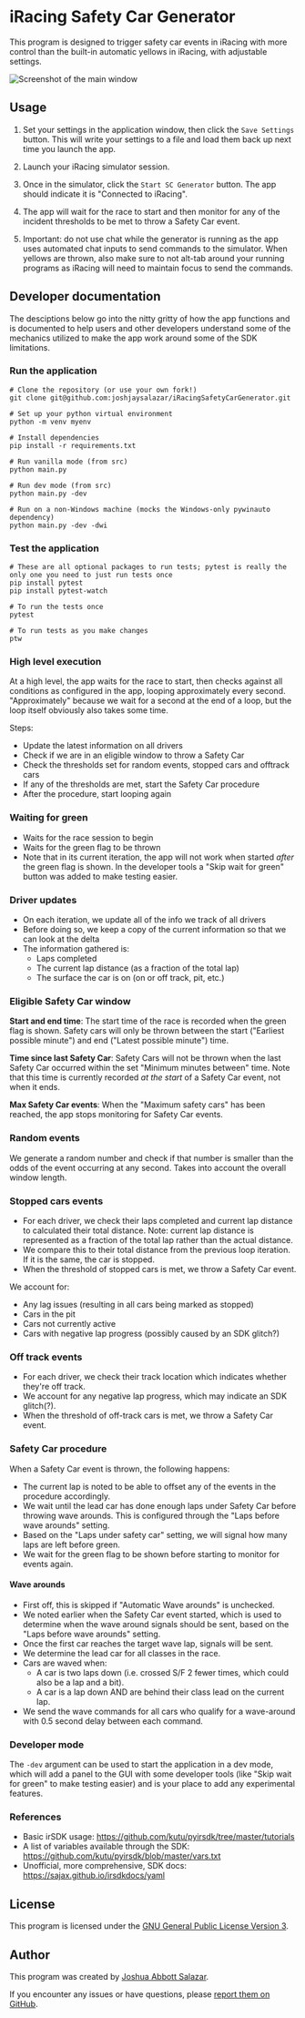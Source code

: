 # iRacing Safety Car Generator

This program is designed to trigger safety car events in iRacing with more control than the built-in automatic yellows in iRacing, with adjustable settings.

![Screenshot of the main window](screenshot.png)

## Usage

1. Set your settings in the application window, then click the `Save Settings` button. This will write your settings to a file and load them back up next time you launch the app.

2. Launch your iRacing simulator session.

3. Once in the simulator, click the `Start SC Generator` button. The app should indicate it is "Connected to iRacing".

4. The app will wait for the race to start and then monitor for any of the incident thresholds to be met to throw a Safety Car event.

5. Important: do not use chat while the generator is running as the app uses automated chat inputs to send commands to the simulator. When yellows are thrown, also make sure to not alt-tab around your running programs as iRacing will need to maintain focus to send the commands.

## Developer documentation

The desciptions below go into the nitty gritty of how the app functions and is documented to help users and other developers understand some of the mechanics utilized to make the app work around some of the SDK limitations.

### Run the application

```
# Clone the repository (or use your own fork!)
git clone git@github.com:joshjaysalazar/iRacingSafetyCarGenerator.git

# Set up your python virtual environment
python -m venv myenv

# Install dependencies
pip install -r requirements.txt

# Run vanilla mode (from src)
python main.py

# Run dev mode (from src)
python main.py -dev

# Run on a non-Windows machine (mocks the Windows-only pywinauto dependency)
python main.py -dev -dwi

```

### Test the application
```
# These are all optional packages to run tests; pytest is really the only one you need to just run tests once
pip install pytest
pip install pytest-watch

# To run the tests once
pytest

# To run tests as you make changes
ptw

```

### High level execution

At a high level, the app waits for the race to start, then checks against all conditions as configured in the app, looping approximately every second. "Approximately" because we wait for a second at the end of a loop, but the loop itself obviously also takes some time.

Steps:
* Update the latest information on all drivers
* Check if we are in an eligible window to throw a Safety Car
* Check the thresholds set for random events, stopped cars and offtrack cars
* If any of the thresholds are met, start the Safety Car procedure
* After the procedure, start looping again

### Waiting for green

* Waits for the race session to begin
* Waits for the green flag to be thrown
* Note that in its current iteration, the app will not work when started _after_ the green flag is shown. In the developer tools a "Skip wait for green" button was added to make testing easier.

### Driver updates

* On each iteration, we update all of the info we track of all drivers
* Before doing so, we keep a copy of the current information so that we can look at the delta
* The information gathered is:
    * Laps completed
    * The current lap distance (as a fraction of the total lap)
    * The surface the car is on (on or off track, pit, etc.)

### Eligible Safety Car window

**Start and end time**: The start time of the race is recorded when the green flag is shown. Safety cars will only be thrown between the start ("Earliest possible minute") and end ("Latest possible minute") time.

**Time since last Safety Car**: Safety Cars will not be thrown when the last Safety Car occurred within the set "Minimum minutes between" time. Note that this time is currently recorded _at the start_ of a Safety Car event, not when it ends.

**Max Safety Car events**: When the "Maximum safety cars" has been reached, the app stops monitoring for Safety Car events.

### Random events

We generate a random number and check if that number is smaller than the odds of the event occurring at any second. Takes into account the overall window length.

### Stopped cars events

* For each driver, we check their laps completed and current lap distance to calculated their total distance. Note: current lap distance is represented as a fraction of the total lap rather than the actual distance.
* We compare this to their total distance from the previous loop iteration. If it is the same, the car is stopped.
* When the threshold of stopped cars is met, we throw a Safety Car event.

We account for:
* Any lag issues (resulting in all cars being marked as stopped)
* Cars in the pit
* Cars not currently active
* Cars with negative lap progress (possibly caused by an SDK glitch?)

### Off track events

* For each driver, we check their track location which indicates whether they're off track.
* We account for any negative lap progress, which may indicate an SDK glitch(?).
* When the threshold of off-track cars is met, we throw a Safety Car event.

### Safety Car procedure

When a Safety Car event is thrown, the following happens:

* The current lap is noted to be able to offset any of the events in the procedure accordingly.
* We wait until the lead car has done enough laps under Safety Car before throwing wave arounds. This is configured through the "Laps before wave arounds" setting.
* Based on the "Laps under safety car" setting, we will signal how many laps are left before green.
* We wait for the green flag to be shown before starting to monitor for events again.

#### Wave arounds

* First off, this is skipped if "Automatic Wave arounds" is unchecked.
* We noted earlier when the Safety Car event started, which is used to determine when the wave around signals should be sent, based on the "Laps before wave arounds" setting.
* Once the first car reaches the target wave lap, signals will be sent.
* We determine the lead car for all classes in the race.
* Cars are waved when:
    * A car is two laps down (i.e. crossed S/F 2 fewer times, which could also be a lap and a bit).
    * A car is a lap down AND are behind their class lead on the current lap.
* We send the wave commands for all cars who qualify for a wave-around with 0.5 second delay between each command.

### Developer mode

The `-dev` argument can be used to start the application in a dev mode, which will add a panel to the GUI with some developer tools (like "Skip wait for green" to make testing easier) and is your place to add any experimental features.

### References

* Basic irSDK usage: https://github.com/kutu/pyirsdk/tree/master/tutorials
* A list of variables available through the SDK: https://github.com/kutu/pyirsdk/blob/master/vars.txt
* Unofficial, more comprehensive, SDK docs: https://sajax.github.io/irsdkdocs/yaml

## License

This program is licensed under the [GNU General Public License Version 3](https://www.gnu.org/licenses/gpl-3.0.html).

## Author

This program was created by [Joshua Abbott Salazar](https://github.com/joshjaysalazar).

If you encounter any issues or have questions, please [report them on GitHub](https://github.com/joshjaysalazar/iRacing-Safety-Car-Trigger/issues).
